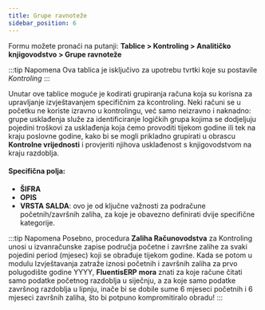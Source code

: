 ```yaml
---
title: Grupe ravnoteže
sidebar_position: 6
---
```


Formu možete pronaći na putanji: **Tablice > Kontroling > Analitičko knjigovodstvo > Grupe ravnoteže**

:::tip Napomena
Ova tablica je isključivo za upotrebu tvrtki koje su postavile *Kontroling*
:::

Unutar ove tablice moguće je kodirati grupiranja računa koja su korisna za upravljanje izvještavanjem specifičnim za kcontroling.
Neki računi se u početku ne koriste izravno u kontrolingu, već samo neizravno i naknadno: grupe usklađenja služe za identificiranje logičkih grupa kojima se dodjeljuju pojedini troškovi za usklađenja koja ćemo provoditi tijekom godine ili tek na kraju poslovne godine, kako bi se mogli prikladno grupirati u obrascu **Kontrolne vrijednosti** i provjeriti njihova usklađenost s knjigovodstvom na kraju razdoblja.

#### Specifična polja: 
- **ŠIFRA**
- **OPIS**
- **VRSTA SALDA**: ovo je od ključne važnosti za podračune početnih/završnih zaliha, za koje je obavezno definirati dvije specifične kategorije.

:::tip Napomena
Posebno, procedura **Zaliha Računovodstva** za Kontroling unosi u izvanračunske zapise područja početne i završne zalihe za svaki pojedini period (mjesec) koji se obrađuje tijekom godine. Kada se potom u modulu Izvještavanja zatraže iznosi početnih i završnih zaliha za prvo polugodište godine YYYY, **FluentisERP** **mora** znati za koje račune čitati samo podatke početnog razdoblja u siječnju, a za koje samo podatke završnog razdoblja u lipnju, inače bi se dobile sume 6 mjeseci početnih i 6 mjeseci završnih zaliha, što bi potpuno kompromitiralo obradu!
:::